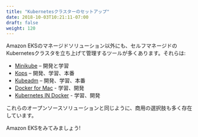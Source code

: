 ```yaml
---
title: "Kubernetesクラスターのセットアップ"
date: 2018-10-03T10:21:11-07:00
draft: false
weight: 120
---
```


<!--
In addition to the managed Amazon EKS solution, there are many tools available to help bootstrap and configure a self-managed Kubernetes cluster.  They include:
-->
Amazon EKSのマネージドソリューション以外にも、セルフマネージドのKubernetesクラスタを立ち上げて管理するツールが多くあります。それらは:

<!--
* [Minikube](https://kubernetes.io/docs/setup/minikube/) – Development and Learning
* [Kops](https://github.com/kubernetes/kops) – Learning, Development, Production
* [Kubeadm](https://kubernetes.io/docs/setup/production-environment/tools/kubeadm/create-cluster-kubeadm/) – Learning, Development, Production
* [Docker for Mac](https://docs.docker.com/docker-for-mac/#kubernetes) - Learning, Development
* [Kubernetes IN Docker](https://github.com/kubernetes-sigs/kind) - Learning, Development
-->
* [Minikube](https://kubernetes.io/docs/setup/minikube/) – 開発と学習
* [Kops](https://github.com/kubernetes/kops) – 開発、学習、本番
* [Kubeadm](https://kubernetes.io/docs/setup/production-environment/tools/kubeadm/create-cluster-kubeadm/) – 開発、学習、本番
* [Docker for Mac](https://docs.docker.com/docker-for-mac/#kubernetes) - 学習、開発
* [Kubernetes IN Docker](https://github.com/kubernetes-sigs/kind) - 学習、開発

<!--
Alongside these open source solutions, there are also many commercial options available.
-->
これらのオープンソースソリューションと同じように、商用の選択肢も多く存在しています。

<!--
Let's take a look at Amazon EKS!
-->
Amazon EKSをみてみましょう!